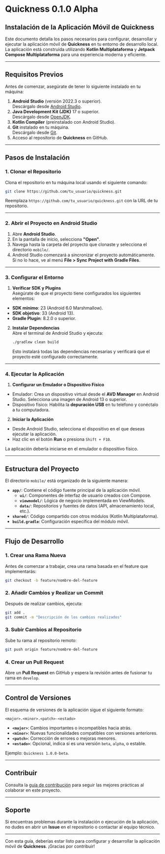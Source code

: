 
# **Quickness 0.1.0 Alpha**

## **Instalación de la Aplicación Móvil de Quickness**

Este documento detalla los pasos necesarios para configurar, desarrollar y ejecutar la aplicación móvil de **Quickness** en tu entorno de desarrollo local. La aplicación está construida utilizando **Kotlin Multiplataforma** y **Jetpack Compose Multiplataforma** para una experiencia moderna y eficiente.

---

## **Requisitos Previos**

Antes de comenzar, asegúrate de tener lo siguiente instalado en tu máquina:

1. **Android Studio** (versión 2022.3 o superior).  
   Descárgalo desde [Android Studio](https://developer.android.com/studio).
2. **Java Development Kit (JDK)** 17 o superior.  
   Descárgalo desde [OpenJDK](https://jdk.java.net/).
3. **Kotlin Compiler** (preinstalado con Android Studio).
4. **Git** instalado en tu máquina.  
   Descárgalo desde [Git](https://git-scm.com/).
5. Acceso al repositorio de **Quickness** en GitHub.

---

## **Pasos de Instalación**

### **1. Clonar el Repositorio**
Clona el repositorio en tu máquina local usando el siguiente comando:

```bash
git clone https://github.com/tu_usuario/quickness.git
```

Reemplaza `https://github.com/tu_usuario/quickness.git` con la URL de tu repositorio.

---

### **2. Abrir el Proyecto en Android Studio**
1. Abre **Android Studio**.
2. En la pantalla de inicio, selecciona **"Open"**.
3. Navega hasta la carpeta del proyecto que clonaste y selecciona el directorio `mobile/`.
4. Android Studio comenzará a sincronizar el proyecto automáticamente. Si no lo hace, ve al menú **File > Sync Project with Gradle Files**.

---

### **3. Configurar el Entorno**
1. **Verificar SDK y Plugins**  
   Asegúrate de que el proyecto tiene configurados los siguientes elementos:
  - **SDK mínimo**: 23 (Android 6.0 Marshmallow).
  - **SDK objetivo**: 33 (Android 13).
  - **Gradle Plugin**: 8.2.0 o superior.

2. **Instalar Dependencias**  
   Abre el terminal de Android Studio y ejecuta:

   ```bash
   ./gradlew clean build
   ```

   Esto instalará todas las dependencias necesarias y verificará que el proyecto esté configurado correctamente.

---

### **4. Ejecutar la Aplicación**
1. **Configurar un Emulador o Dispositivo Físico**
  - Emulador: Crea un dispositivo virtual desde el **AVD Manager** en Android Studio. Selecciona una imagen de Android 13 o superior.
  - Dispositivo físico: Habilita la **depuración USB** en tu teléfono y conéctalo a tu computadora.

2. **Iniciar la Aplicación**
  - Desde Android Studio, selecciona el dispositivo en el que deseas ejecutar la aplicación.
  - Haz clic en el botón **Run** o presiona `Shift + F10`.

La aplicación debería iniciarse en el emulador o dispositivo físico.

---

## **Estructura del Proyecto**

El directorio `mobile/` está organizado de la siguiente manera:

- **`app/`**: Contiene el código fuente principal de la aplicación móvil.
  - **`ui/`**: Componentes de interfaz de usuario creados con Compose.
  - **`viewmodel/`**: Lógica de negocio implementada en ViewModels.
  - **`data/`**: Repositorios y fuentes de datos (API, almacenamiento local, etc.).
- **`shared/`**: Código compartido con otros módulos (Kotlin Multiplataforma).
- **`build.gradle`**: Configuración específica del módulo móvil.

---

## **Flujo de Desarrollo**

### **1. Crear una Rama Nueva**
Antes de comenzar a trabajar, crea una rama basada en el feature que implementarás:

```bash
git checkout -b feature/nombre-del-feature
```

### **2. Añadir Cambios y Realizar un Commit**
Después de realizar cambios, ejecuta:

```bash
git add .
git commit -m "Descripción de los cambios realizados"
```

### **3. Subir Cambios al Repositorio**
Sube tu rama al repositorio remoto:

```bash
git push origin feature/nombre-del-feature
```

### **4. Crear un Pull Request**
Abre un **Pull Request** en GitHub y espera la revisión antes de fusionar tu rama en `develop`.

---

## **Control de Versiones**

El esquema de versiones de la aplicación sigue el siguiente formato:

```
<major>.<minor>.<patch>-<estado>
```

- **`<major>`**: Cambios importantes o incompatibles hacia atrás.
- **`<minor>`**: Nuevas funcionalidades compatibles con versiones anteriores.
- **`<patch>`**: Corrección de errores o mejoras menores.
- **`<estado>`**: Opcional, indica si es una versión `beta`, `alpha`, o estable.

Ejemplo: `Quickness 1.0.0-beta`.

---

## **Contribuir**

Consulta la [guía de contribución](../docs/guia_de_contribucion.md) para seguir las mejores prácticas al colaborar en este proyecto.

---

## **Soporte**

Si encuentras problemas durante la instalación o ejecución de la aplicación, no dudes en abrir un **Issue** en el repositorio o contactar al equipo técnico.

---

Con esta guía, deberías estar listo para configurar y desarrollar la aplicación móvil de **Quickness**. ¡Gracias por contribuir!
